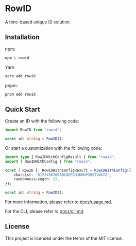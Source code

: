 # RowID

A time-based unique ID solution.

## Installation

npm:

```bash
npm i rowid
```

Yarn:

```bash
yarn add rowid
```

pnpm:

```bash
pnpm add rowid
```

## Quick Start

Create an ID with the following code:

```typescript
import RowID from "rowid";

const id: string = RowID();
```

Or start a customization with the following code:

```typescript
import type { RowIDWithConfigResult } from "rowid";
import { RowIDWithConfig } from "rowid";

const { RowID }: RowIDWithConfigResult = RowIDWithConfig({
    charList: "0123456789ABCDEFGHJKMNPQRSTVWXYZ",
    randomnessLength: 22,
});

const id: string = RowID();
```

For more information, please refer to [docs/usage.md](./docs/usage.md).

For the CLI, please refer to [docs/cli.md](./docs/cli.md).

## License

This project is licensed under the terms of the MIT license.
